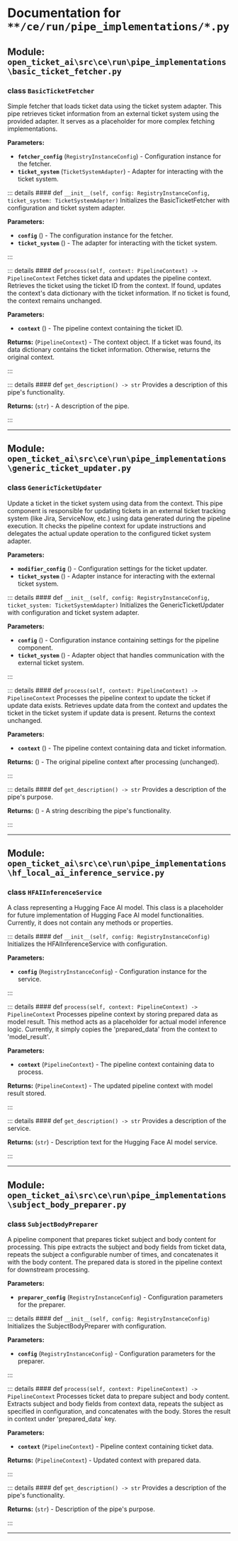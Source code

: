 # Documentation for `**/ce/run/pipe_implementations/*.py`

## Module: `open_ticket_ai\src\ce\run\pipe_implementations\basic_ticket_fetcher.py`


### <span style='text-info'>class</span> `BasicTicketFetcher`

Simple fetcher that loads ticket data using the ticket system adapter.
This pipe retrieves ticket information from an external ticket system using
the provided adapter. It serves as a placeholder for more complex fetching
implementations.

**Parameters:**

- **`fetcher_config`** (`RegistryInstanceConfig`) - Configuration instance for the fetcher.
- **`ticket_system`** (`TicketSystemAdapter`) - Adapter for interacting with the ticket system.


::: details #### 
            <Badge type="info" text="method"/> <span class='text-warning'>def</span> `__init__(self, config: RegistryInstanceConfig, ticket_system: TicketSystemAdapter)`
Initializes the BasicTicketFetcher with configuration and ticket system adapter.

**Parameters:**

- **`config`** () - The configuration instance for the fetcher.
- **`ticket_system`** () - The adapter for interacting with the ticket system.

:::


::: details #### 
            <Badge type="info" text="method"/> <span class='text-warning'>def</span> `process(self, context: PipelineContext) -> PipelineContext`
Fetches ticket data and updates the pipeline context.
Retrieves the ticket using the ticket ID from the context. If found, updates
the context's data dictionary with the ticket information. If no ticket is found,
the context remains unchanged.

**Parameters:**

- **`context`** () - The pipeline context containing the ticket ID.

**Returns:** (`PipelineContext`) - The context object. If a ticket was found, its data dictionary
contains the ticket information. Otherwise, returns the original context.

:::


::: details #### 
            <Badge type="info" text="method"/> <span class='text-warning'>def</span> `get_description() -> str`
Provides a description of this pipe's functionality.

**Returns:** (`str`) - A description of the pipe.

:::


---

## Module: `open_ticket_ai\src\ce\run\pipe_implementations\generic_ticket_updater.py`


### <span style='text-info'>class</span> `GenericTicketUpdater`

Update a ticket in the ticket system using data from the context.
This pipe component is responsible for updating tickets in an external ticket tracking
system (like Jira, ServiceNow, etc.) using data generated during the pipeline execution.
It checks the pipeline context for update instructions and delegates the actual update
operation to the configured ticket system adapter.

**Parameters:**

- **`modifier_config`** () - Configuration settings for the ticket updater.
- **`ticket_system`** () - Adapter instance for interacting with the external ticket system.


::: details #### 
            <Badge type="info" text="method"/> <span class='text-warning'>def</span> `__init__(self, config: RegistryInstanceConfig, ticket_system: TicketSystemAdapter)`
Initializes the GenericTicketUpdater with configuration and ticket system adapter.

**Parameters:**

- **`config`** () - Configuration instance containing settings for the pipeline component.
- **`ticket_system`** () - Adapter object that handles communication with the external ticket system.

:::


::: details #### 
            <Badge type="info" text="method"/> <span class='text-warning'>def</span> `process(self, context: PipelineContext) -> PipelineContext`
Processes the pipeline context to update the ticket if update data exists.
Retrieves update data from the context and updates the ticket in the ticket system
if update data is present. Returns the context unchanged.

**Parameters:**

- **`context`** () - The pipeline context containing data and ticket information.

**Returns:** () - The original pipeline context after processing (unchanged).

:::


::: details #### 
            <Badge type="info" text="method"/> <span class='text-warning'>def</span> `get_description() -> str`
Provides a description of the pipe's purpose.

**Returns:** () - A string describing the pipe's functionality.

:::


---

## Module: `open_ticket_ai\src\ce\run\pipe_implementations\hf_local_ai_inference_service.py`


### <span style='text-info'>class</span> `HFAIInferenceService`

A class representing a Hugging Face AI model.
This class is a placeholder for future implementation of Hugging Face AI model functionalities.
Currently, it does not contain any methods or properties.


::: details #### 
            <Badge type="info" text="method"/> <span class='text-warning'>def</span> `__init__(self, config: RegistryInstanceConfig)`
Initializes the HFAIInferenceService with configuration.

**Parameters:**

- **`config`** (`RegistryInstanceConfig`) - Configuration instance for the service.

:::


::: details #### 
            <Badge type="info" text="method"/> <span class='text-warning'>def</span> `process(self, context: PipelineContext) -> PipelineContext`
Processes pipeline context by storing prepared data as model result.
This method acts as a placeholder for actual model inference logic. Currently,
it simply copies the 'prepared_data' from the context to 'model_result'.

**Parameters:**

- **`context`** (`PipelineContext`) - The pipeline context containing data to process.

**Returns:** (`PipelineContext`) - The updated pipeline context with model result stored.

:::


::: details #### 
            <Badge type="info" text="method"/> <span class='text-warning'>def</span> `get_description() -> str`
Provides a description of the service.

**Returns:** (`str`) - Description text for the Hugging Face AI model service.

:::


---

## Module: `open_ticket_ai\src\ce\run\pipe_implementations\subject_body_preparer.py`


### <span style='text-info'>class</span> `SubjectBodyPreparer`

A pipeline component that prepares ticket subject and body content for processing.
This pipe extracts the subject and body fields from ticket data, repeats the subject
a configurable number of times, and concatenates it with the body content. The prepared
data is stored in the pipeline context for downstream processing.

**Parameters:**

- **`preparer_config`** (`RegistryInstanceConfig`) - Configuration parameters for the preparer.


::: details #### 
            <Badge type="info" text="method"/> <span class='text-warning'>def</span> `__init__(self, config: RegistryInstanceConfig)`
Initializes the SubjectBodyPreparer with configuration.

**Parameters:**

- **`config`** (`RegistryInstanceConfig`) - Configuration parameters for the preparer.

:::


::: details #### 
            <Badge type="info" text="method"/> <span class='text-warning'>def</span> `process(self, context: PipelineContext) -> PipelineContext`
Processes ticket data to prepare subject and body content.
Extracts subject and body fields from context data, repeats the subject
as specified in configuration, and concatenates with the body. Stores
the result in context under 'prepared_data' key.

**Parameters:**

- **`context`** (`PipelineContext`) - Pipeline context containing ticket data.

**Returns:** (`PipelineContext`) - Updated context with prepared data.

:::


::: details #### 
            <Badge type="info" text="method"/> <span class='text-warning'>def</span> `get_description() -> str`
Provides a description of the pipe's functionality.

**Returns:** (`str`) - Description of the pipe's purpose.

:::


---
